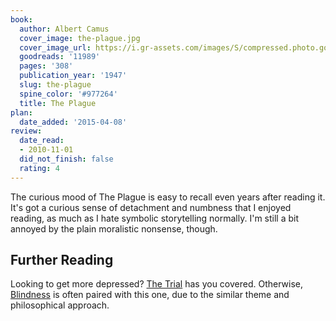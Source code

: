 ```yaml
---
book:
  author: Albert Camus
  cover_image: the-plague.jpg
  cover_image_url: https://i.gr-assets.com/images/S/compressed.photo.goodreads.com/books/1503362434l/11989._SX98_.jpg
  goodreads: '11989'
  pages: '308'
  publication_year: '1947'
  slug: the-plague
  spine_color: '#977264'
  title: The Plague
plan:
  date_added: '2015-04-08'
review:
  date_read:
  - 2010-11-01
  did_not_finish: false
  rating: 4
---
```


The curious mood of The Plague is easy to recall even years after reading it. It's got a curious sense of detachment and
numbness that I enjoyed reading, as much as I hate symbolic storytelling normally. I'm still a bit annoyed by the plain
moralistic nonsense, though.

## Further Reading

Looking to get more depressed? [The Trial](https://books.rixx.de/reviews/2008/the-trial) has you covered. Otherwise,
[Blindness](https://books.rixx.de/reviews/2014/blindness) is often paired with this one, due to the similar theme and
philosophical approach.
